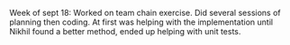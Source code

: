 Week of sept 18: Worked on team chain exercise. Did several sessions of planning then coding. At first was helping with the implementation until Nikhil found a better method, ended up helping with unit tests. 
